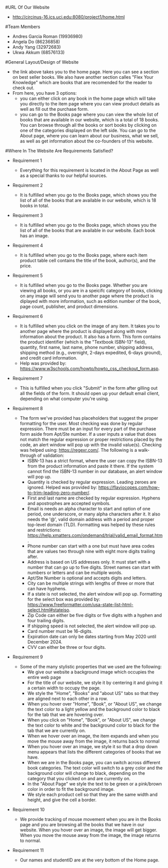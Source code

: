 #URL Of Our Website
- http://circinus-16.ics.uci.edu:8080/project1/home.html

#Team Members
- Andres Garcia Roman (19936980)
- Angela Do (86236858)
- Andy Yang (32972683) 
- Ukwa Akkum (68576133)

#General Layout/Design of Website
- the link above takes you to the home page. Here you can see a section on best seller books. We also have another section calles "Flex Your Knowledge" which are books that are recomended for the reader to check out. 
- From here, you have 3 options:
	- you can either click on any book in the home page which will take you directly to the item page where you can view product details as well as fill out the purchase form.
	- you can go to the Books page where you can view the whole list of books that are available in our website, which is a total of 18 books. You can browse through all the books or sort books by clicking on one of the categories displayed on the left side. 
	You can go to the About page, where you can learn about our business, what we sell, as well as get information about the co-founders of this website. 


#Where In The Website Are Requirements Satisfied?
- Requirement 1
	- Everything for this requirement is located in the About Page as well as a special thanks to our helpful sources.
- Requirement 2
	- It is fulfilled when you go to the Books page, which shows you the list of all of the books that are available in our website, which is 18 books in total.
- Requirement 3
	- It is fulfilled when you go to the Books page, which shows you the list of all of the books that are available in our website. Each book has an image. 
- Requirement 4
	- It is fulfilled when you go to the Books page, where each item product table cell contains the title of the book, author(s), and the price. 
- Requirement 5
	- It is fulfilled when you go to the Books page. Whether you are viewing all books, or you are in a speicifc category of books, clicking on any image will send you to another page where the product is diplayed with more information, such as edition number of the book, page count, publisher, and product dimensions. 
- Requirement 6
	- It is fulfilled when you click on the image of any item. It takes you to another page where the product is displayed along with more information about the product. It also has a form. This form contains the product identifier (which is the "Textbook ISBN-13" field), quantity, first name, last name, phone number, shipping address, shipping method (e.g., overnight, 2-days expedited, 6-days ground), and credit card information. 
	- Help was provided by: https://www.w3schools.com/howto/howto_css_checkout_form.asp.
- Requirement 7
	- This is fulfilled when you click "Submit" in the form after gilling out all the fields of the form. It should open up your default email client, depending on what computer you're using. 
- Requirement 8
	- The form we've provided has placeholders that suggest the proper formatting for the user. Most checking was done by regular expression. There must be an input for every part of the purchase form aside from Apt/Ste number. If a user inputs a value that does not match the regular expression or proper restrictions placed by the code, an alert window will pop up with the invalid value(s). Checking was helped using: https://regexr.com/. The following is a walk-through of validation:
		- ISBN-13 has a strict format, where the user can copy the ISBN-13 from the product information and paste it there. If the system cannot find the ISBN-13 number in our database, an alert window will pop up. 
		- Quantity is checked by regular expression. Leading zeroes are ignored. Helped was provided by: https://flaviocopes.com/how-to-trim-leading-zero-number/.
		- First and last name are checked by regular expression. Hyphens and apostrophes are accepted symbols.
		- Email is needs an alpha character to start and option of one period, one underscore, or many alpha characters after it. It also needs the '@', valid domain address with a period and proper top-level domain (TLD). Formatting was helped by these rules and restrictions: https://help.xmatters.com/ondemand/trial/valid_email_format.htm.
		- Phone number can start with a one but must have area codes that are values two through nine with eight more digits trailing after.
		- Address is based on US addresses only. It must start with a number that can go up to five digits. Street names can start with numbers or letters and can be multiple words.
		- Apt/Ste Number is optional and accepts digits and letters.
		- City can be multiple strings with lengths of three or more that can have hyphens.
		- If a state is not selected, the alert window will pop up. Formatting for the select box was provided by: https://www.freeformatter.com/usa-state-list-html-select.html#stateiso.
		- Zip Code can either be five digits or five digits with a hyphen and four trailing digits.
		- If shipping speed is not selected, the alert window will pop up.
		- Card number must be 16-digits.
		- Expiration date can only be dates starting from May 2020 until December 2024.
		- CVV can either be three or four digits.

- Requirement 9
	- Some of the many stylistic properties that we used are the following:
		- We give our website a background image which occupies the entire web page
		- For the title of our website, we style it by centering it and giving it a certain width to occupy the page. 
		- We style the "Home", "Books" and "about US" tabs so that they are aligned next to each other in  a row.
		- When you hover over "Home", "Book", or "About US", we change the text color to a light yellow and the background color to black for the tab that we are hovering over. 
		- When you click on "Home", "Book", or "About US", we change the text color to white and the background color to black for the tab that we are currently on. 
		- When we hover over an image, the item expands and when you move the mouse away from the image, it returns back to normal
		- When you hover over an image, we style it so that a drop down menu appears that lists the different categories of books that we have. 
		- When we are in the Books page, you can switch across different book categories. The text color will switch to a grey color and the background color will change to black, depending on the category that you clicked on and are currently on. 
		- In the "About Page" we style the text to be green or a pink/brown color in order to fit the background image. 
		- We style each product cell so that they are the same width and height, and give the cell a border. 
- Requirement 10
	- We provide tracking of mouse movement when you are in the Books page and you are browsing all the books that we have in our website. When you hover over an image, the image will get bigger. When you move the mouse away from the image, the image returns to normal.
- Requirement 11
	- Our names and studentID are at the very bottom of the Home page. 
